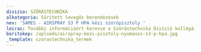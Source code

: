 ```yaml
---
divizio: SZÓRÁSTECHNIKA
alkategoria: Sűrített levegős berendezések
nev: 'SAMES - AIRSPRAY S3 P HPA kézi szórópisztoly '
leiras: További információért keresse a Szórástechnika Divízió kollégáit
boritokep: /uploads/airspray-kezi-pisztoly-nyomasos-s3-p-hpa.jpg
_template: szorastechnika_termek
---
```


